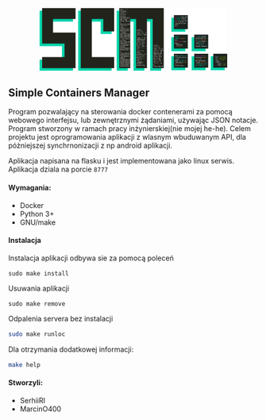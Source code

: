<div align="center">
  
<img width="75%" src=https://github.com/SerhiiRI/svmacm/blob/master/scm.png>
  
</div>

## Simple Containers Manager
 Program pozwalający na sterowania docker contenerami za pomocą webowego interfejsu, lub zewnętrznymi żądaniami, używając JSON notacje.
 Program stworzony w ramach pracy inżynierskiej(nie mojej he-he). Celem projektu jest oprogramowania aplikacji z wlasnym wbuduwanym API, dla póżniejszej synchrnonizacji z np android aplikacji.
 
 Aplikacja napisana na flasku i jest implementowana jako linux serwis. Aplikacja dziala na porcie `8777` 
 
 #### Wymagania:
 - Docker
 - Python 3+
 - GNU/make 
 
 #### Instalacja
 Instalacja aplikacji odbywa sie za pomocą poleceń 
 ```Shell
 sudo make install
 ```
 Usuwania aplikacji 
 ```shell
 sudo make remove
 ```
 Odpalenia servera bez instalacji
 ```bash
 sudo make runloc
 ```
 Dla otrzymania dodatkowej informacji:
 ```bash
 make help
 ```
 
 #### Stworzyli:
 - SerhiiRI
 - MarcinO400
 
